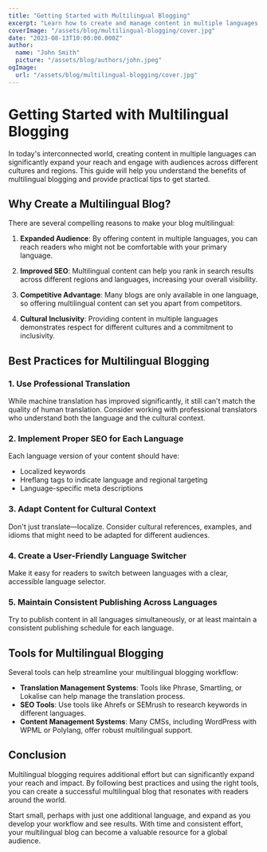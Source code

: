 ```yaml
---
title: "Getting Started with Multilingual Blogging"
excerpt: "Learn how to create and manage content in multiple languages to reach a global audience with your blog."
coverImage: "/assets/blog/multilingual-blogging/cover.jpg"
date: "2023-08-13T10:00:00.000Z"
author:
  name: "John Smith"
  picture: "/assets/blog/authors/john.jpeg"
ogImage:
  url: "/assets/blog/multilingual-blogging/cover.jpg"
---
```


# Getting Started with Multilingual Blogging

In today's interconnected world, creating content in multiple languages can significantly expand your reach and engage with audiences across different cultures and regions. This guide will help you understand the benefits of multilingual blogging and provide practical tips to get started.

## Why Create a Multilingual Blog?

There are several compelling reasons to make your blog multilingual:

1. **Expanded Audience**: By offering content in multiple languages, you can reach readers who might not be comfortable with your primary language.

2. **Improved SEO**: Multilingual content can help you rank in search results across different regions and languages, increasing your overall visibility.

3. **Competitive Advantage**: Many blogs are only available in one language, so offering multilingual content can set you apart from competitors.

4. **Cultural Inclusivity**: Providing content in multiple languages demonstrates respect for different cultures and a commitment to inclusivity.

## Best Practices for Multilingual Blogging

### 1. Use Professional Translation

While machine translation has improved significantly, it still can't match the quality of human translation. Consider working with professional translators who understand both the language and the cultural context.

### 2. Implement Proper SEO for Each Language

Each language version of your content should have:
- Localized keywords
- Hreflang tags to indicate language and regional targeting
- Language-specific meta descriptions

### 3. Adapt Content for Cultural Context

Don't just translate—localize. Consider cultural references, examples, and idioms that might need to be adapted for different audiences.

### 4. Create a User-Friendly Language Switcher

Make it easy for readers to switch between languages with a clear, accessible language selector.

### 5. Maintain Consistent Publishing Across Languages

Try to publish content in all languages simultaneously, or at least maintain a consistent publishing schedule for each language.

## Tools for Multilingual Blogging

Several tools can help streamline your multilingual blogging workflow:

- **Translation Management Systems**: Tools like Phrase, Smartling, or Lokalise can help manage the translation process.
- **SEO Tools**: Use tools like Ahrefs or SEMrush to research keywords in different languages.
- **Content Management Systems**: Many CMSs, including WordPress with WPML or Polylang, offer robust multilingual support.

## Conclusion

Multilingual blogging requires additional effort but can significantly expand your reach and impact. By following best practices and using the right tools, you can create a successful multilingual blog that resonates with readers around the world.

Start small, perhaps with just one additional language, and expand as you develop your workflow and see results. With time and consistent effort, your multilingual blog can become a valuable resource for a global audience.